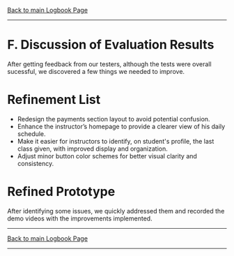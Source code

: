 [Back to main Logbook Page](../hci_logbook.md)

---

# F. Discussion of Evaluation Results

After getting feedback from our testers, although the tests were overall sucessful, we discovered a few things we needed to improve.

# Refinement List
- Redesign the payments section layout to avoid potential confusion.
- Enhance the instructor’s homepage to provide a clearer view of his daily schedule.
- Make it easier for instructors to identify, on student's profile, the last class given, with improved display and organization.
- Adjust minor button color schemes for better visual clarity and consistency.

# Refined Prototype

After identifying some issues, we quickly addressed them and recorded the demo videos with the improvements implemented.

---
[Back to main Logbook Page](../hci_logbook.md)

---